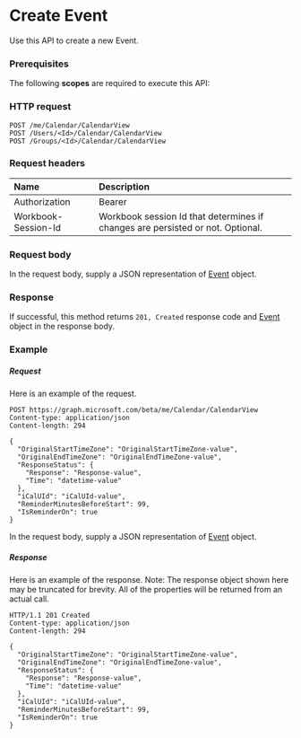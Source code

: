 # Create Event

Use this API to create a new Event.
### Prerequisites
The following **scopes** are required to execute this API: 
### HTTP request
<!-- { "blockType": "ignored" } -->
```http
POST /me/Calendar/CalendarView
POST /Users/<Id>/Calendar/CalendarView
POST /Groups/<Id>/Calendar/CalendarView

```
### Request headers
| Name       | Description|
|:---------------|:----------|
| Authorization  | Bearer <code>|
| Workbook-Session-Id  | Workbook session Id that determines if changes are persisted or not. Optional.|

### Request body
In the request body, supply a JSON representation of [Event](../resources/event.md) object.


### Response
If successful, this method returns `201, Created` response code and [Event](../resources/event.md) object in the response body.

### Example
##### Request
Here is an example of the request.
<!-- {
  "blockType": "request",
  "name": "create_event_from_calendar"
}-->
```http
POST https://graph.microsoft.com/beta/me/Calendar/CalendarView
Content-type: application/json
Content-length: 294

{
  "OriginalStartTimeZone": "OriginalStartTimeZone-value",
  "OriginalEndTimeZone": "OriginalEndTimeZone-value",
  "ResponseStatus": {
    "Response": "Response-value",
    "Time": "datetime-value"
  },
  "iCalUId": "iCalUId-value",
  "ReminderMinutesBeforeStart": 99,
  "IsReminderOn": true
}
```
In the request body, supply a JSON representation of [Event](../resources/event.md) object.
##### Response
Here is an example of the response. Note: The response object shown here may be truncated for brevity. All of the properties will be returned from an actual call.
<!-- {
  "blockType": "response",
  "truncated": true,
  "@odata.type": "microsoft.graph.Event"
} -->
```http
HTTP/1.1 201 Created
Content-type: application/json
Content-length: 294

{
  "OriginalStartTimeZone": "OriginalStartTimeZone-value",
  "OriginalEndTimeZone": "OriginalEndTimeZone-value",
  "ResponseStatus": {
    "Response": "Response-value",
    "Time": "datetime-value"
  },
  "iCalUId": "iCalUId-value",
  "ReminderMinutesBeforeStart": 99,
  "IsReminderOn": true
}
```

<!-- uuid: 8fcb5dbc-d5aa-4681-8e31-b001d5168d79
2015-10-25 14:57:30 UTC -->
<!-- {
  "type": "#page.annotation",
  "description": "Create Event",
  "keywords": "",
  "section": "documentation",
  "tocPath": ""
}-->